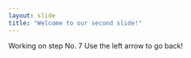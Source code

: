 ```yaml
---
layout: slide
title: "Welcome to our second slide!"
---
```

Working on step No. 7
Use the left arrow to go back!
